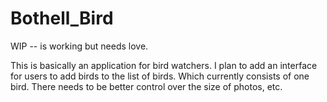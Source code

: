 # Bothell_Bird
WIP -- is working but needs love. 

This is basically an application for bird watchers. I plan to add an interface for users to add birds to the list of birds.  Which currently consists of one bird. There needs to be better control over the size of photos, etc. 

